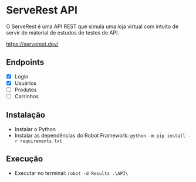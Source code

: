 # ServeRest API

O ServeRest é uma API REST que simula uma loja virtual com intuito de servir de material de estudos de testes de API.

https://serverest.dev/


## Endpoints
- [x] Login
- [x] Usuários
- [ ] Produtos
- [ ] Carrinhos

## Instalação

- Instalar o Python
- Instalar as dependências do Robot Framework: `python -m pip install -r requirements.txt`

## Execução

- Executar no terminal: `robot -d Results .\API\`
